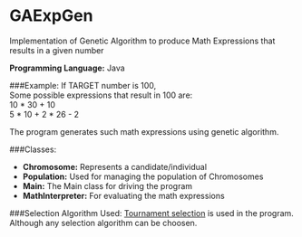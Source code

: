 # GAExpGen
Implementation of Genetic Algorithm to produce Math Expressions that results in a given number

**Programming Language:** Java

###Example:
If TARGET number is 100, <br>
Some possible expressions that result in 100 are: <br>
10 * 30 + 10 <br>
5 * 10 + 2 * 26 - 2 <br>

The program generates such math expressions using genetic algorithm.

###Classes:
* **Chromosome:** Represents a candidate/individual
* **Population:** Used for managing the population of Chromosomes
* **Main:** The Main class for driving the program
* **MathInterpreter:** For evaluating the math expressions

###Selection Algorithm Used: 
[Tournament selection](https://en.wikipedia.org/wiki/Tournament_selection) is used in the program. Although any selection algorithm can be choosen.
